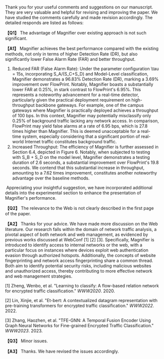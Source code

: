 Thank you for your useful comments and suggestions on our manuscript. They are very valuable and helpful for revising and improving the paper. We have studied the comments carefully and made revision accordingly. The detailed responds are listed as follows:

**【Q1】** The advantage of Magnifier over existing approach is not such significant.

**【A1】** Magnifier achieves the best performance compared with the existing methods, not only in terms of higher Detection Rate (DR), but also significantly lower False Alarm Rate (FAR) and better throughput.

1. Reduced FAR (False Alarm Rate): Under the parameter configuration  \tau = 15s, incorporating S_A/(S_C+S_D) and Model-Level classification, Magnifier demonstrates a 96.83% Detection Rate (DR), marking a 3.69% improvement over FlowPrint. Notably, Magnifier boasts a substantially lower FAR at 0.25%, in stark contrast to FlowPrint's 6.95%. This represents a noteworthy advancement for a real-time detector, particularly given the practical deployment requirement on high-throughput backbone gateways. For example, one of the campus gateways where Magnifier is practically deployed achieves a throughput of 100 bps. In this context, Magnifier may potentially misclassify only 0.25% of background traffic lacking any network access. In comparison, FlowPrint may yield false alarms at a rate of 6.95 bps, which is 27.8 times higher than Magnifier. This is deemed unacceptable for a real-time system, especially considering that a significant portion of real-world Internet traffic constitutes background traffic.
1. Increased Throughput: The efficiency of Magnifier is further assessed in Section 6.4, depicted in Figure 6. Notably, when subjected to testing with S_B + S_D on the model level, Magnifier demonstrates a testing duration of 2.6 seconds, a substantial improvement over FlowPrint's 19.8 seconds. We contend that this substantial increase in throughput, amounting to a 7.62 times improvement, constitutes another noteworthy advantage over the baseline methods.

​	Appreciating your insightful suggestion, we have incorporated additional details into the experimental section to enhance the presentation of Magnifier's performance.

**【Q2】** The relevance to the Web is not clearly described in the first page of the paper.

**【A2】** Thanks for your advice. We have made more discussion on the Web literature. Our research falls within the domain of network traffic analysis, a pivotal aspect of both network and web management, as evidenced by previous works discussed at WebConf [1] [2] [3]. Specifically, Magnifier is introduced to identify access to internal networks or the web, with a particular focus on instances where devices exploit web authentication evasion through authorized hotspots. Additionally, the concepts of website fingerprinting and network access fingerprinting share a common thread. Both aim to identify potential security risks, including malicious websites and unauthorized access, thereby contributing to more effective network and web management strategies.

[1] Zheng, Wenbo, et al. "Learning to classify: A flow-based relation network for encrypted traffic classification." *WWW2020*. 2020.

[2] Lin, Xinjie, et al. "Et-bert: A contextualized datagram representation with pre-training transformers for encrypted traffic classification." *WWW2022*. 2022.

[3] Zhang, Haozhen, et al. "TFE-GNN: A Temporal Fusion Encoder Using Graph Neural Networks for Fine-grained Encrypted Traffic Classification." *WWW2023*. 2023.

**【Q3】** Minor issues.

**【A3】** Thanks. We have revised the issues accordingly. 
